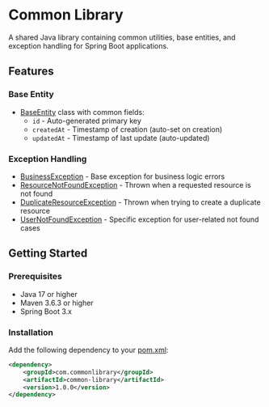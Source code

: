 # Common Library

A shared Java library containing common utilities, base entities, and exception handling for Spring Boot applications.

## Features

### Base Entity
- [BaseEntity](cci:2://file:///Users/jimmylawson/Downloads/commonlibrary/src/main/java/com/commonlibrary/commonlibrary/entity/BaseEntity.java:12:0-25:1) class with common fields:
    - `id` - Auto-generated primary key
    - `createdAt` - Timestamp of creation (auto-set on creation)
    - `updatedAt` - Timestamp of last update (auto-updated)

### Exception Handling
- [BusinessException](cci:2://file:///Users/jimmylawson/Downloads/commonlibrary/src/main/java/com/commonlibrary/commonlibrary/exceptions/BusinessException.java:2:0-10:1) - Base exception for business logic errors
- [ResourceNotFoundException](cci:2://file:///Users/jimmylawson/Downloads/commonlibrary/src/main/java/com/commonlibrary/commonlibrary/exceptions/ResourceNotFoundException.java:2:0-6:1) - Thrown when a requested resource is not found
- [DuplicateResourceException](cci:2://file:///Users/jimmylawson/Downloads/commonlibrary/src/main/java/com/commonlibrary/commonlibrary/exceptions/DuplicateResourceException.java:2:0-6:1) - Thrown when trying to create a duplicate resource
- [UserNotFoundException](cci:2://file:///Users/jimmylawson/Downloads/commonlibrary/src/main/java/com/commonlibrary/commonlibrary/exceptions/UserNotFoundException.java:2:0-6:1) - Specific exception for user-related not found cases

## Getting Started

### Prerequisites
- Java 17 or higher
- Maven 3.6.3 or higher
- Spring Boot 3.x

### Installation

Add the following dependency to your [pom.xml](cci:7://file:///Users/jimmylawson/Downloads/commonlibrary/pom.xml:0:0-0:0):

```xml
<dependency>
    <groupId>com.commonlibrary</groupId>
    <artifactId>common-library</artifactId>
    <version>1.0.0</version>
</dependency>